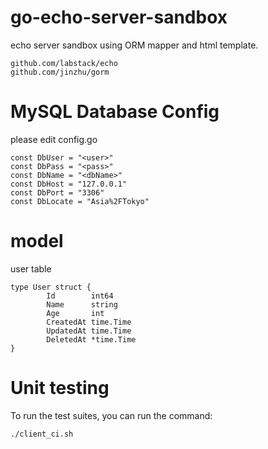 # go-echo-server-sandbox
echo server sandbox using ORM mapper and html template.


```
github.com/labstack/echo
github.com/jinzhu/gorm
```

# MySQL Database Config
please edit config.go

```
const DbUser = "<user>"
const DbPass = "<pass>"
const DbName = "<dbName>"
const DbHost = "127.0.0.1"
const DbPort = "3306"
const DbLocate = "Asia%2FTokyo"
```

# model
user table
```
type User struct {
		Id        int64
		Name      string
		Age       int
		CreatedAt time.Time
		UpdatedAt time.Time
		DeletedAt *time.Time
}
```

# Unit testing
To run the  test suites, you can run the command:

```
./client_ci.sh
```

